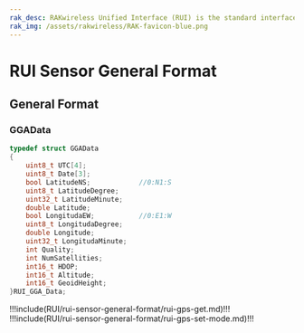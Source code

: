 ```yaml
---
rak_desc: RAKwireless Unified Interface (RUI) is the standard interface defined to simplify the firmware development for the ecosystem of the hardware of RAK. RUI defines an API that abstracts the complexity of the hardware layer. Through the RUI API, users can control all the functionalities of the module without the need to deal with the complexity of low-level hardware protocols such as SPI, I2C, etc.
rak_img: /assets/rakwireless/RAK-favicon-blue.png
---
```


# RUI Sensor General Format

## General Format

### GGAData

```c
typedef struct GGAData
{
	uint8_t UTC[4];
	uint8_t Date[3];
	bool LatitudeNS;      		//0:N1:S
	uint8_t LatitudeDegree;
	uint32_t LatitudeMinute;
	double Latitude;
	bool LongitudaEW;			//0:E1:W
	uint8_t LongitudaDegree;
	double Longitude;
	uint32_t LongitudaMinute;
	int Quality;
	int NumSatellities;
	int16_t HDOP;
	int16_t Altitude;
	int16_t GeoidHeight;
}RUI_GGA_Data;
```

!!!include(RUI/rui-sensor-general-format/rui-gps-get.md)!!!
!!!include(RUI/rui-sensor-general-format/rui-gps-set-mode.md)!!!

